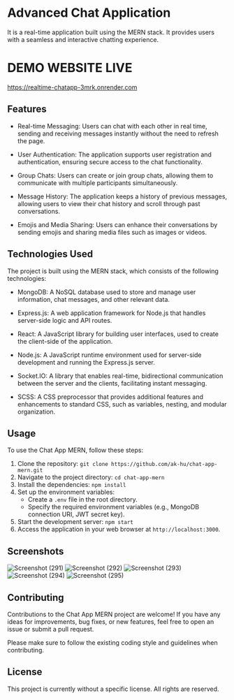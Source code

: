 # Advanced Chat Application

It is a real-time application built using the MERN stack. It provides users with a seamless and interactive chatting experience.

# DEMO WEBSITE LIVE

https://realtime-chatapp-3mrk.onrender.com

## Features

- Real-time Messaging: Users can chat with each other in real time, sending and receiving messages instantly without the need to refresh the page.

- User Authentication: The application supports user registration and authentication, ensuring secure access to the chat functionality.

- Group Chats: Users can create or join group chats, allowing them to communicate with multiple participants simultaneously.

- Message History: The application keeps a history of previous messages, allowing users to view their chat history and scroll through past conversations.

- Emojis and Media Sharing: Users can enhance their conversations by sending emojis and sharing media files such as images or videos.

## Technologies Used

The project is built using the MERN stack, which consists of the following technologies:

- MongoDB: A NoSQL database used to store and manage user information, chat messages, and other relevant data.

- Express.js: A web application framework for Node.js that handles server-side logic and API routes.

- React: A JavaScript library for building user interfaces, used to create the client-side of the application.

- Node.js: A JavaScript runtime environment used for server-side development and running the Express.js server.

- Socket.IO: A library that enables real-time, bidirectional communication between the server and the clients, facilitating instant messaging.

- SCSS: A CSS preprocessor that provides additional features and enhancements to standard CSS, such as variables, nesting, and modular organization.

## Usage

To use the Chat App MERN, follow these steps:

1. Clone the repository: `git clone https://github.com/ak-hu/chat-app-mern.git`
2. Navigate to the project directory: `cd chat-app-mern`
3. Install the dependencies: `npm install`
4. Set up the environment variables:
   - Create a `.env` file in the root directory.
   - Specify the required environment variables (e.g., MongoDB connection URI, JWT secret key).
5. Start the development server: `npm start`
6. Access the application in your web browser at `http://localhost:3000`.

## Screenshots

![Screenshot (291)](https://github.com/Vkpro55/Chat-Mern-App/assets/83464767/ebc80c7c-117e-44dd-9e58-c88492ed5076)
![Screenshot (292)](https://github.com/Vkpro55/Chat-Mern-App/assets/83464767/18bedf1e-d6d7-4b64-b8bf-0768a8d9c5f3)
![Screenshot (293)](https://github.com/Vkpro55/Chat-Mern-App/assets/83464767/0cedc78a-5b9d-4899-baf7-500cb3ebefbd)
![Screenshot (294)](https://github.com/Vkpro55/Chat-Mern-App/assets/83464767/7d265622-79a8-4678-9eec-9a71e2352f2c)
![Screenshot (295)](https://github.com/Vkpro55/Chat-Mern-App/assets/83464767/6e6c5368-4f0f-475b-a4ac-2ee098e117b8)


## Contributing

Contributions to the Chat App MERN project are welcome! If you have any ideas for improvements, bug fixes, or new features, feel free to open an issue or submit a pull request.

Please make sure to follow the existing coding style and guidelines when contributing.

## License

This project is currently without a specific license. All rights are reserved.
